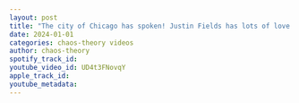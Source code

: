 ```yaml
---
layout: post
title: "The city of Chicago has spoken! Justin Fields has lots of love for Chicago #justinfields #bears"
date: 2024-01-01
categories: chaos-theory videos
author: chaos-theory
spotify_track_id: 
youtube_video_id: UD4t3FNovqY
apple_track_id: 
youtube_metadata: 
---
```

